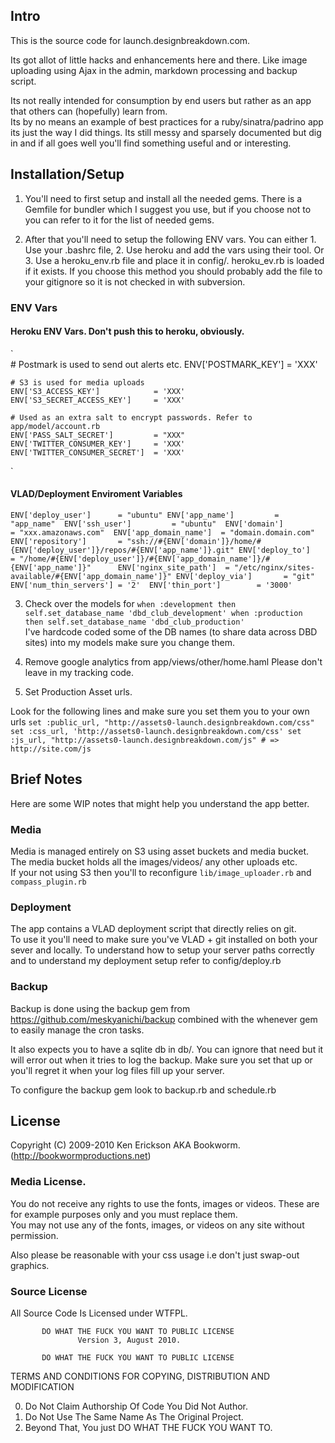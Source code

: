 ## Intro

This is the source code for launch.designbreakdown.com.   

Its got allot of little hacks and enhancements here and there. 
Like image uploading using Ajax in the admin, markdown processing and backup script.

Its not really intended for consumption by end users but rather as an app that others can (hopefully) learn from.   
Its by no means an example of best practices for a ruby/sinatra/padrino app its just the way I did things.
Its still messy and sparsely documented but dig in and if all goes well you'll find something useful and or interesting. 

## Installation/Setup

1. You'll need to first setup and install all the needed gems. 
  There is a Gemfile for bundler which I suggest you use, but if you choose not to you can refer to it for the list of needed gems.

2. After that you'll need to setup the following ENV vars.
  You can either 1. Use your .bashrc file, 2. Use heroku and add the vars using their tool.
  Or 3. Use a heroku_env.rb file and place it in config/. heroku_ev.rb is loaded if it exists. 
  If you choose this method you should probably add the file to your gitignore so it is not checked in with subversion.

  ### ENV Vars     

  #### Heroku ENV Vars. Don't push this to heroku, obviously. 
  `     
    # Postmark is used to send out alerts etc.
    ENV['POSTMARK_KEY']             = 'XXX'
  
    # S3 is used for media uploads
    ENV['S3_ACCESS_KEY']            = 'XXX'
    ENV['S3_SECRET_ACCESS_KEY']     = 'XXX'    
  
    # Used as an extra salt to encrypt passwords. Refer to app/model/account.rb
    ENV['PASS_SALT_SECRET']         = "XXX"  
    ENV['TWITTER_CONSUMER_KEY']     = 'XXX'   
    ENV['TWITTER_CONSUMER_SECRET']  = 'XXX' 
  ` 

  #### VLAD/Deployment Enviroment Variables
  `
    ENV['deploy_user']      = "ubuntu"
    ENV['app_name']         = "app_name" 
    ENV['ssh_user']         = "ubuntu" 
    ENV['domain']           = "xxx.amazonaws.com" 
    ENV['app_domain_name']  = "domain.domain.com"
    ENV['repository']       = "ssh://#{ENV['domain']}/home/#{ENV['deploy_user']}/repos/#{ENV['app_name']}.git"
    ENV['deploy_to']        = "/home/#{ENV['deploy_user']}/#{ENV['app_domain_name']}/#{ENV['app_name']}"     
    ENV['nginx_site_path']  = "/etc/nginx/sites-available/#{ENV['app_domain_name']}"
    ENV['deploy_via']       = "git"    
    ENV['num_thin_servers'] = '2' 
    ENV['thin_port']        = '3000'  
  `  

3. Check over the models for 
  `
  when :development then self.set_database_name 'dbd_club_development'
  when :production  then self.set_database_name 'dbd_club_production'     
  `    
  I've hardcode coded some of the DB names (to share data across DBD sites) into my models make sure you change them.       

4. Remove google analytics from app/views/other/home.haml
  Please don't leave in my tracking code.     
  
5. Set Production Asset urls.

  Look for the following lines and make sure you set them you to your own urls
  `
  set :public_url, "http://assets0-launch.designbreakdown.com/css"       
  set :css_url, 'http://assets0-launch.designbreakdown.com/css'
  set :js_url, "http://assets0-launch.designbreakdown.com/js" # => http://site.com/js        
  `
  
## Brief Notes  

Here are some WIP notes that might help you understand the app better.     

### Media            

Media is managed entirely on S3 using asset buckets and media bucket. 
The media bucket holds all the images/videos/ any other uploads etc.  
If your not using S3 then you'll to reconfigure
`lib/image_uploader.rb`
and           
`compass_plugin.rb`

### Deployment                       

The app contains a VLAD deployment script that directly relies on git.   
To use it you'll need to make sure you've VLAD + git installed on both your sever and locally.
To understand how to setup your server paths correctly and to understand my deployment setup refer to config/deploy.rb

### Backup

Backup is done using the backup gem from https://github.com/meskyanichi/backup combined with the whenever gem to easily manage the cron tasks.

It also expects you to have a sqlite db in db/.
You can ignore that need but it will error out when it tries to log the backup.
Make sure you set that up or you'll regret it when your log files fill up your server.   

To configure the backup gem look to backup.rb and schedule.rb

## License

Copyright (C) 2009-2010 Ken Erickson AKA Bookworm. (http://bookwormproductions.net)

### Media License.    
 
You do not receive any rights to use the fonts, images or videos. 
These are for example purposes only and you must replace them.    
You may not use any of the fonts, images, or videos on any site without permission. 

Also please be reasonable with your css usage i.e don't just swap-out graphics.

### Source License
All Source Code Is Licensed under WTFPL.

           DO WHAT THE FUCK YOU WANT TO PUBLIC LICENSE
                   Version 3, August 2010. 
 
           DO WHAT THE FUCK YOU WANT TO PUBLIC LICENSE
  TERMS AND CONDITIONS FOR COPYING, DISTRIBUTION AND MODIFICATION
 
  0. Do Not Claim Authorship Of Code You Did Not Author.
  1. Do Not Use The Same Name As The Original Project.
  2. Beyond That, You just DO WHAT THE FUCK YOU WANT TO.